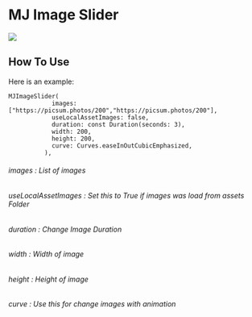 

# MJ Image Slider

![](https://github.com/miladjalalli/MJ-Image-Slider/blob/master/images/example.gif?raw=true)


## How To Use


Here is an example:

    MJImageSlider(
                images: ["https://picsum.photos/200","https://picsum.photos/200"], 
                useLocalAssetImages: false, 
                duration: const Duration(seconds: 3), 
                width: 200, 
                height: 200,
                curve: Curves.easeInOutCubicEmphasized,
              ),
    

######  images : List of images
######  useLocalAssetImages : Set  this to True if images was load from assets Folder
######  duration : Change Image Duration
######  width : Width of image
######  height : Height of image
######  curve :  Use this for change images with animation
